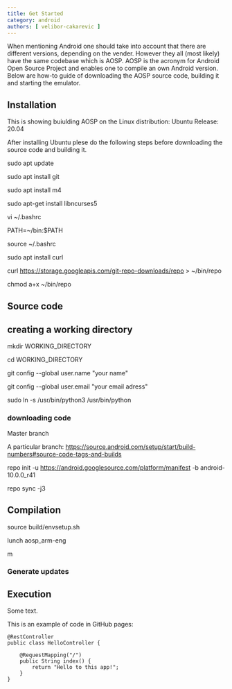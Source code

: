 ```yaml
---
title: Get Started
category: android
authors: [ velibor-cakarevic ]
---
```


When mentioning Android one should take into account that there are different versions, depending on the vender. However they all (most likely) have the same codebase which is AOSP. AOSP is the acronym for Android Open Source Project and enables one to compile an own Android version. Below are how-to guide of downloading the AOSP source code, building it and starting the emulator.
 
## Installation
This is showing buiulding AOSP on the Linux distribution:
Ubuntu Release: 20.04

After installing Ubuntu plese do the following steps before downloading the source code and building it.

sudo apt update

sudo apt install git

sudo apt install m4

sudo apt-get install libncurses5

vi ~/.bashrc 

PATH=~/bin:$PATH

source ~/.bashrc

sudo apt install curl

curl https://storage.googleapis.com/git-repo-downloads/repo > ~/bin/repo

chmod a+x ~/bin/repo


## Source code

## creating a working directory
mkdir WORKING_DIRECTORY

cd WORKING_DIRECTORY

git config --global user.name "your name"

git config --global user.email "your email adress"

sudo ln -s /usr/bin/python3 /usr/bin/python

### downloading code

Master branch


A particular branch: https://source.android.com/setup/start/build-numbers#source-code-tags-and-builds

repo init -u https://android.googlesource.com/platform/manifest -b android-10.0.0_r41

repo sync -j3

## Compilation

source build/envsetup.sh

lunch aosp_arm-eng

m

### Generate updates

## Execution

Some text.

This is an example of code in GitHub pages:


```
@RestController
public class HelloController {

	@RequestMapping("/")
	public String index() {
		return "Hello to this app!";
	}
}
```
